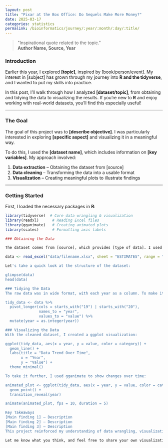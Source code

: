 ```yaml
---
layout: post
title: "Pixar at the Box Office: Do Sequels Make More Money?"
date: 2025-03-17
categories: statistics
permalink: /bioinformatics/journey/:year/:month/:day/:title/
---
```


> "Inspirational quote related to the topic."  
> **Author Name, Source, Year**  

### Introduction  

Earlier this year, I explored **[topic]**, inspired by [book/person/event]. My interest in [subject] has grown through my journey into **R and the tidyverse**, and I wanted to put my skills into practice.  

In this post, I’ll walk through how I analyzed **[dataset/topic]**, from obtaining and tidying the data to visualizing the results. If you’re new to **R** and enjoy working with real-world datasets, you’ll find this especially useful!  

---

### The Goal  

The goal of this project was to **[describe objective]**. I was particularly interested in exploring **[specific aspect]** and visualizing it in a meaningful way.  

To do this, I used the **[dataset name]**, which includes information on **[key variables]**. My approach involved:  
1. **Data extraction** – Obtaining the dataset from [source]  
2. **Data cleaning** – Transforming the data into a usable format  
3. **Visualization** – Creating meaningful plots to illustrate findings  

---

### Getting Started  

First, I loaded the necessary packages in **R**:  

```r
library(tidyverse)  # Core data wrangling & visualization
library(readxl)      # Reading Excel files
library(gganimate)   # Creating animated plots
library(scales)      # Formatting axis labels

### Obtaining the Data 

The dataset comes from [source], which provides [type of data]. I used the read_excel function to import the relevant data:

data <- read_excel("data/filename.xlsx", sheet = "ESTIMATES", range = "C17:R258")

Let's take a quick look at the structure of the dataset:

glimpse(data)
head(data)

### Tidying the Data
The raw data was in wide format, with each year as a column. To make it more useful for visualization, I transformed it into long format using pivot_longer():

tidy_data <- data %>%
  pivot_longer(cols = starts_with("19") | starts_with("20"), 
               names_to = "year", 
               values_to = "value") %>%
  mutate(year = as.integer(year))

### Visualizing the Data
With the cleaned dataset, I created a ggplot visualization:

ggplot(tidy_data, aes(x = year, y = value, color = category)) +
  geom_line() +
  labs(title = "Data Trend Over Time",
       x = "Year", 
       y = "Value") +
  theme_minimal()

To take it further, I used gganimate to show changes over time:

animated_plot <- ggplot(tidy_data, aes(x = year, y = value, color = category)) +
  geom_point() +
  transition_reveal(year)

animate(animated_plot, fps = 10, duration = 5)

Key Takeaways
[Main finding 1] – Description
[Main finding 2] – Description
[Main finding 3] – Description
This project reinforced my understanding of data wrangling, visualization, and animation in R. If you're interested in trying a similar analysis, I highly recommend TidyTuesday as a great place to start!

Let me know what you think, and feel free to share your own visualizations! 🚀